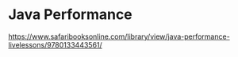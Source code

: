 # Java Performance

https://www.safaribooksonline.com/library/view/java-performance-livelessons/9780133443561/
